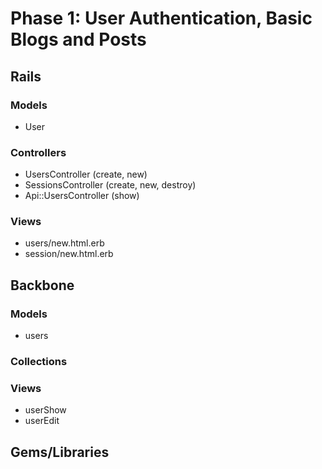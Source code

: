 # Phase 1: User Authentication, Basic Blogs and Posts

## Rails
### Models
* User

### Controllers
* UsersController (create, new)
* SessionsController (create, new, destroy)
* Api::UsersController (show)

### Views
* users/new.html.erb
* session/new.html.erb

## Backbone
### Models
* users

### Collections

### Views
* userShow
* userEdit

## Gems/Libraries
